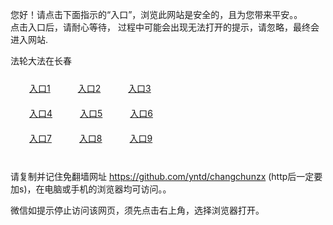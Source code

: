 您好！请点击下面指示的“入口”，浏览此网站是安全的，且为您带来平安。。 <br/>
点击入口后，请耐心等待， 过程中可能会出现无法打开的提示，请忽略，最终会进入网站. </br>

法轮大法在长春<br/>
<div style="padding:10px"><a style="margin:20px" target="_blank" href="https://d3n3snz43aimon.cloudfront.net/2Qpsp?wktdswhu" id="ccLink1" rel="nofollow">入口1</a> <a target="_blank" style="margin:20px" href="https://dkl80z7s4xwj.cloudfront.net/2Qpsp?udvtdnwf" id="ccLink2" rel="nofollow">入口2</a> <a style="margin:20px" target="_blank" href="https://d1qnknd2l0w2df.cloudfront.net/2Qpsp?dpcudd" id="ccLink3" rel="nofollow">入口3</a></div>

<div style="padding:10px" ><a style="margin:20px" target="_blank" href="https://d3n3snz43aimon.cloudfront.net/2Qpsp?wktdswhu" id="ccLink4" rel="nofollow">入口4</a> <a style="margin:20px" href="https://dkl80z7s4xwj.cloudfront.net/2Qpsp?udvtdnwf" target="_blank" id="ccLink5" rel="nofollow">入口5</a> <a style="margin:20px" href="https://d1qnknd2l0w2df.cloudfront.net/2Qpsp?dpcudd" target="_blank" id="ccLink6" rel="nofollow">入口6</a></div>

<div style="padding:10px"><a style="margin:20px" target="_blank" href="https://d3n3snz43aimon.cloudfront.net/2Qpsp?wktdswhu" id="ccLink7" rel="nofollow">入口7</a> <a style="margin:20px" href="https://dkl80z7s4xwj.cloudfront.net/2Qpsp?udvtdnwf" target="_blank" id="ccLink8" rel="nofollow">入口8</a> <a style="margin:20px" target="_blank" href="https://d1qnknd2l0w2df.cloudfront.net/2Qpsp?dpcudd" id="ccLink9" rel="nofollow">入口9</a></div>

<br/>



请复制并记住免翻墙网址 https://github.com/yntd/changchunzx (http后一定要加s)，在电脑或手机的浏览器均可访问。。<br/>

微信如提示停止访问该网页，须先点击右上角，选择浏览器打开。
